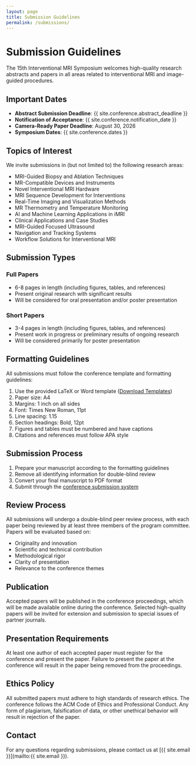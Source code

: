 ```yaml
---
layout: page
title: Submission Guidelines
permalink: /submissions/
---
```


# Submission Guidelines

The 15th Interventional MRI Symposium welcomes high-quality research abstracts and papers in all areas related to interventional MRI and image-guided procedures.

## Important Dates

- **Abstract Submission Deadline**: {{ site.conference.abstract_deadline }}
- **Notification of Acceptance**: {{ site.conference.notification_date }}
- **Camera-Ready Paper Deadline**: August 30, 2026
- **Symposium Dates**: {{ site.conference.dates }}

## Topics of Interest

We invite submissions in (but not limited to) the following research areas:

- MRI-Guided Biopsy and Ablation Techniques
- MR-Compatible Devices and Instruments
- Novel Interventional MRI Hardware
- MRI Sequence Development for Interventions
- Real-Time Imaging and Visualization Methods
- MR Thermometry and Temperature Monitoring
- AI and Machine Learning Applications in iMRI
- Clinical Applications and Case Studies
- MRI-Guided Focused Ultrasound
- Navigation and Tracking Systems
- Workflow Solutions for Interventional MRI

## Submission Types

### Full Papers
- 6-8 pages in length (including figures, tables, and references)
- Present original research with significant results
- Will be considered for oral presentation and/or poster presentation

### Short Papers
- 3-4 pages in length (including figures, tables, and references)
- Present work in progress or preliminary results of ongoing research
- Will be considered primarily for poster presentation

## Formatting Guidelines

All submissions must follow the conference template and formatting guidelines:

1. Use the provided LaTeX or Word template ([Download Templates](#))
2. Paper size: A4
3. Margins: 1 inch on all sides
4. Font: Times New Roman, 11pt
5. Line spacing: 1.15
6. Section headings: Bold, 12pt
7. Figures and tables must be numbered and have captions
8. Citations and references must follow APA style

## Submission Process

1. Prepare your manuscript according to the formatting guidelines
2. Remove all identifying information for double-blind review
3. Convert your final manuscript to PDF format
4. Submit through the [conference submission system](#)

## Review Process

All submissions will undergo a double-blind peer review process, with each paper being reviewed by at least three members of the program committee. Papers will be evaluated based on:

- Originality and innovation
- Scientific and technical contribution
- Methodological rigor
- Clarity of presentation
- Relevance to the conference themes

## Publication

Accepted papers will be published in the conference proceedings, which will be made available online during the conference. Selected high-quality papers will be invited for extension and submission to special issues of partner journals.

## Presentation Requirements

At least one author of each accepted paper must register for the conference and present the paper. Failure to present the paper at the conference will result in the paper being removed from the proceedings.

## Ethics Policy

All submitted papers must adhere to high standards of research ethics. The conference follows the ACM Code of Ethics and Professional Conduct. Any form of plagiarism, falsification of data, or other unethical behavior will result in rejection of the paper.

## Contact

For any questions regarding submissions, please contact us at [{{ site.email }}](mailto:{{ site.email }}).